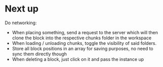 # Next up
Do networking:
- When placing something, send a request to the server which will then clone the block into the respective chunks folder in the workspace
- When loading / unloading chunks, toggle the visibility of said folders.
- Store all block positions in an array for saving purposes, no need to sync them directly though
- When deleting a block, just click on it and pass the instance up